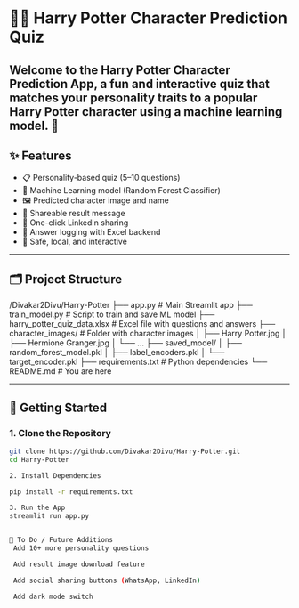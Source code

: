# 🧙‍♂️ Harry Potter Character Prediction Quiz

Welcome to the **Harry Potter Character Prediction App**, a fun and interactive quiz that matches your personality traits to a popular Harry Potter character using a machine learning model. 🚀
---

## ✨ Features

- 📋 Personality-based quiz (5–10 questions)
- 🧠 Machine Learning model (Random Forest Classifier)
- 🖼️ Predicted character image and name
- 💬 Shareable result message
- 🔗 One-click LinkedIn sharing
- 🧾 Answer logging with Excel backend
- 🔐 Safe, local, and interactive

---

## 🗂️ Project Structure

/Divakar2Divu/Harry-Potter
├── app.py # Main Streamlit app
├── train_model.py # Script to train and save ML model
├── harry_potter_quiz_data.xlsx # Excel file with questions and answers
├── character_images/ # Folder with character images
│ ├── Harry Potter.jpg
│ ├── Hermione Granger.jpg
│ └── ...
├── saved_model/
│ ├── random_forest_model.pkl
│ ├── label_encoders.pkl
│ └── target_encoder.pkl
├── requirements.txt # Python dependencies
└── README.md # You are here



---

## 🚀 Getting Started

### 1. Clone the Repository

```bash
git clone https://github.com/Divakar2Divu/Harry-Potter.git
cd Harry-Potter

2. Install Dependencies

pip install -r requirements.txt

3. Run the App
streamlit run app.py


📌 To Do / Future Additions
 Add 10+ more personality questions

 Add result image download feature

 Add social sharing buttons (WhatsApp, LinkedIn)

 Add dark mode switch


